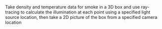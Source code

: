 Take density and temperature data for smoke in a 3D box and use ray-tracing to calculate the illumination at each point using a specified light source location, then take a 2D picture of the box from a specified camera location
